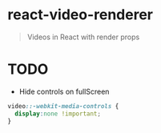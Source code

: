 # react-video-renderer
> Videos in React with render props

# TODO

* Hide controls on fullScreen

```css
video::-webkit-media-controls {
  display:none !important;
}
```
